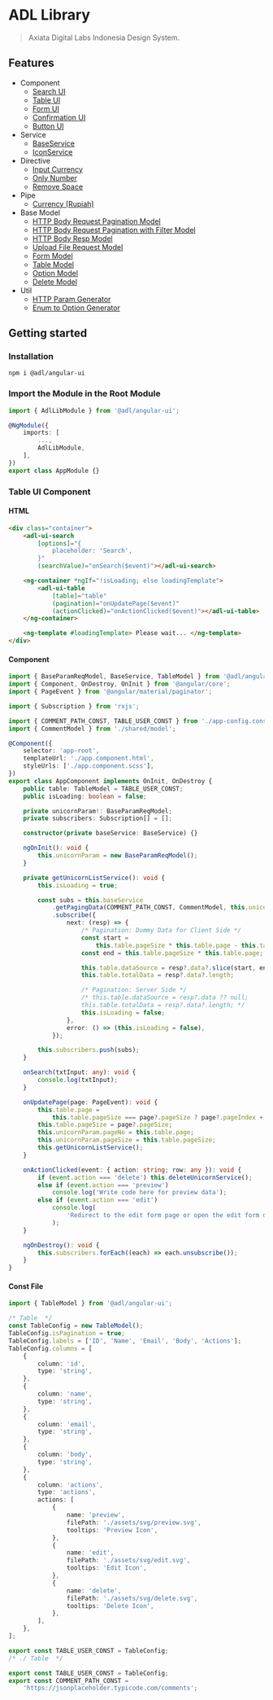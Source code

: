# ADL Library

> Axiata Digital Labs Indonesia Design System.

## Features

- Component
  - [Search UI](https://github.com/abudygold/Angular-UI?tab=readme-ov-file#search-ui-component)
  - [Table UI](https://github.com/abudygold/Angular-UI/blob/main/README-TABLE.md)
  - [Form UI](https://github.com/abudygold/Angular-UI/blob/main/README-FORM.md)
  - [Confirmation UI](https://github.com/abudygold/Angular-UI/blob/main/README-CONFIRMATION.md)
  - [Button UI](https://github.com/abudygold/Angular-UI?tab=readme-ov-file#button-ui-component)
- Service
  - [BaseService](https://github.com/abudygold/Angular-UI/blob/main/README-SERVICE.md#base-service)
  - [IconService](https://github.com/abudygold/Angular-UI/blob/main/README-SERVICE.md#icon-service)
- Directive
  - [Input Currency](https://github.com/abudygold/Angular-UI/blob/main/README-DIRECTIVE.md#input-currency)
  - [Only Number](https://github.com/abudygold/Angular-UI/blob/main/README-DIRECTIVE.md#only-number)
  - [Remove Space](https://github.com/abudygold/Angular-UI/blob/main/README-DIRECTIVE.md#remove-space)
- Pipe
  - [Currency (Rupiah)](https://github.com/abudygold/Angular-UI?tab=readme-ov-file#currency-rupiah)
- Base Model
  - [HTTP Body Request Pagination Model](https://github.com/abudygold/Angular-UI/blob/main/README-MODEL.md#http-body-request-pagination-model)
  - [HTTP Body Request Pagination with Filter Model](https://github.com/abudygold/Angular-UI/blob/main/README-MODEL.md#http-body-request-pagination-with-filter-model)
  - [HTTP Body Resp Model](https://github.com/abudygold/Angular-UI/blob/main/README-MODEL.md#http-body-resp-model)
  - [Upload File Request Model](https://github.com/abudygold/Angular-UI/blob/main/README-MODEL.md#upload-file-request-model)
  - [Form Model](https://github.com/abudygold/Angular-UI/blob/main/README-MODEL.md#form-model)
  - [Table Model](https://github.com/abudygold/Angular-UI/blob/main/README-MODEL.md#table-model)
  - [Option Model](https://github.com/abudygold/Angular-UI/blob/main/README-MODEL.md#option-model)
  - [Delete Model](https://github.com/abudygold/Angular-UI/blob/main/README-MODEL.md#delete-model)
- Util
  - [HTTP Param Generator](https://github.com/abudygold/Angular-UI/blob/main/README-UTIL.md#http-param-generator)
  - [Enum to Option Generator](https://github.com/abudygold/Angular-UI/blob/main/README-UTIL.md#enum-to-option-generator)

## Getting started

### Installation

```shell
npm i @adl/angular-ui
```

### Import the Module in the Root Module

```typescript
import { AdlLibModule } from '@adl/angular-ui';

@NgModule({
	imports: [
		...,
		AdlLibModule,
	],
})
export class AppModule {}
```

### Table UI Component

#### HTML

```html
<div class="container">
	<adl-ui-search
		[options]="{
			placeholder: 'Search',
		}"
		(searchValue)="onSearch($event)"></adl-ui-search>

	<ng-container *ngIf="!isLoading; else loadingTemplate">
		<adl-ui-table
			[table]="table"
			(pagination)="onUpdatePage($event)"
			(actionClicked)="onActionClicked($event)"></adl-ui-table>
	</ng-container>

	<ng-template #loadingTemplate> Please wait... </ng-template>
</div>
```

#### Component

```typescript
import { BaseParamReqModel, BaseService, TableModel } from '@adl/angular-ui';
import { Component, OnDestroy, OnInit } from '@angular/core';
import { PageEvent } from '@angular/material/paginator';

import { Subscription } from 'rxjs';

import { COMMENT_PATH_CONST, TABLE_USER_CONST } from './app-config.const';
import { CommentModel } from './shared/model';

@Component({
	selector: 'app-root',
	templateUrl: './app.component.html',
	styleUrls: ['./app.component.scss'],
})
export class AppComponent implements OnInit, OnDestroy {
	public table: TableModel = TABLE_USER_CONST;
	public isLoading: boolean = false;

	private unicornParam!: BaseParamReqModel;
	private subscribers: Subscription[] = [];

	constructor(private baseService: BaseService) {}

	ngOnInit(): void {
		this.unicornParam = new BaseParamReqModel();
	}

	private getUnicornListService(): void {
		this.isLoading = true;

		const subs = this.baseService
			.getPagingData(COMMENT_PATH_CONST, CommentModel, this.unicornParam)
			.subscribe({
				next: (resp) => {
					/* Pagination: Dummy Data for Client Side */
					const start =
						this.table.pageSize * this.table.page - this.table.pageSize;
					const end = this.table.pageSize * this.table.page;

					this.table.dataSource = resp?.data?.slice(start, end) ?? null;
					this.table.totalData = resp?.data?.length;

					/* Pagination: Server Side */
					/* this.table.dataSource = resp?.data ?? null;
					this.table.totalData = resp?.data?.length; */
					this.isLoading = false;
				},
				error: () => (this.isLoading = false),
			});

		this.subscribers.push(subs);
	}

	onSearch(txtInput: any): void {
		console.log(txtInput);
	}

	onUpdatePage(page: PageEvent): void {
		this.table.page =
			this.table.pageSize === page?.pageSize ? page?.pageIndex + 1 : 1;
		this.table.pageSize = page?.pageSize;
		this.unicornParam.pageNo = this.table.page;
		this.unicornParam.pageSize = this.table.pageSize;
		this.getUnicornListService();
	}

	onActionClicked(event: { action: string; row: any }): void {
		if (event.action === 'delete') this.deleteUnicornService();
		else if (event.action === 'preview')
			console.log('Write code here for preview data');
		else if (event.action === 'edit')
			console.log(
				'Redirect to the edit form page or open the edit form dialog'
			);
	}

	ngOnDestroy(): void {
		this.subscribers.forEach((each) => each.unsubscribe());
	}
}
```

#### Const File

```typescript
import { TableModel } from '@adl/angular-ui';

/* Table  */
const TableConfig = new TableModel();
TableConfig.isPagination = true;
TableConfig.labels = ['ID', 'Name', 'Email', 'Body', 'Actions'];
TableConfig.columns = [
	{
		column: 'id',
		type: 'string',
	},
	{
		column: 'name',
		type: 'string',
	},
	{
		column: 'email',
		type: 'string',
	},
	{
		column: 'body',
		type: 'string',
	},
	{
		column: 'actions',
		type: 'actions',
		actions: [
			{
				name: 'preview',
				filePath: './assets/svg/preview.svg',
				tooltips: 'Preview Icon',
			},
			{
				name: 'edit',
				filePath: './assets/svg/edit.svg',
				tooltips: 'Edit Icon',
			},
			{
				name: 'delete',
				filePath: './assets/svg/delete.svg',
				tooltips: 'Delete Icon',
			},
		],
	},
];

export const TABLE_USER_CONST = TableConfig;
/* ./ Table  */

export const TABLE_USER_CONST = TableConfig;
export const COMMENT_PATH_CONST =
	'https://jsonplaceholder.typicode.com/comments';
```
